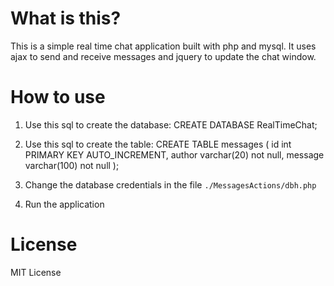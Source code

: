 # What is this?

This is a simple real time chat application built with php and mysql. It uses ajax to send and receive messages and jquery to update the chat window.

# How to use

1. Use this sql to create the database:
   CREATE DATABASE RealTimeChat;

2. Use this sql to create the table:
   CREATE TABLE messages (
   id int PRIMARY KEY AUTO_INCREMENT,
   author varchar(20) not null,
   message varchar(100) not null
   );

3. Change the database credentials in the file `./MessagesActions/dbh.php`

4. Run the application

# License

MIT License
